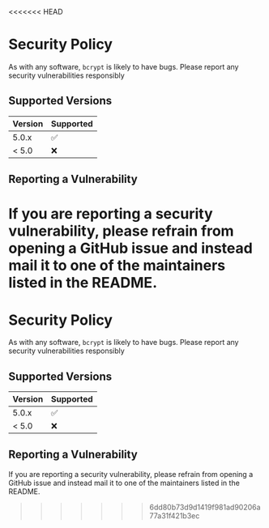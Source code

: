 <<<<<<< HEAD
# Security Policy

As with any software, `bcrypt` is likely to have bugs. Please report any security vulnerabilities responsibly

## Supported Versions

| Version | Supported          |
| ------- | ------------------ |
| 5.0.x   | :white_check_mark: |
| < 5.0   | :x:                |

## Reporting a Vulnerability

If you are reporting a security vulnerability, please refrain from opening a GitHub issue and instead mail it to
one of the maintainers listed in the README.
=======
# Security Policy

As with any software, `bcrypt` is likely to have bugs. Please report any security vulnerabilities responsibly

## Supported Versions

| Version | Supported          |
| ------- | ------------------ |
| 5.0.x   | :white_check_mark: |
| < 5.0   | :x:                |

## Reporting a Vulnerability

If you are reporting a security vulnerability, please refrain from opening a GitHub issue and instead mail it to
one of the maintainers listed in the README.
>>>>>>> 6dd80b73d9d1419f981ad90206a77a31f421b3ec

